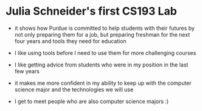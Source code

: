 
 
# Julia Schneider's first CS193 Lab
- it shows how Purdue is committed to help students with their futures by not only preparing them for a job, but preparing freshman for the next four years and tools they need for education

- I like using tools before I need to use them for more challenging courses

- I like getting advice from students who were in my position in the last few years

- it makes me more confident in my ability to keep up with the computer science major and the technologies we will use

- I get to meet people who are also computer science majors :)






